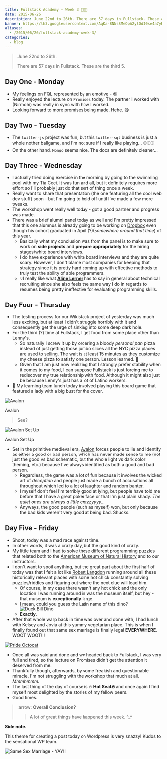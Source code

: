 ```yaml
---
title: Fullstack Academy – Week 3 🔦🔦🔦
date: 2015-06-26
description: June 22nd to 26th. There are 57 days in Fullstack. These are the third 5.
banner: https://lh3.googleusercontent.com/AqKa-8NNsSMeOpA2ylOdI0se4a7yRfEv7vvHXYpB_eW2Dx-GQqSBEQ6JqE0jM_4w82-EH5C5EVK-1SFkRonNFNr0GjrRqpJhHDod3tYtzG7Prxkc9i3_mS1v0oLNzYnNYGG-T_TKiJjUXSJ4zNHxER4wyX9IQ1GtjA60RZfQaUIWCbZKvS46eMxLS09jeNuVq46fMRBj5RplZUySJndzgZJJot-N2gSTvJhzz7Pv7nUo95gl-Q0RLrfw4V8LRqw0HUClW49u9sts2BIlcKD3zaG-GjPsJyStr2p6ImAT0J2tcp23NaPHMG5U_IfknBHqbmZ70_4lpHky0xKqvVZMyBCLK57TgVHeUW6aXtKDe8HkSBSXnWRctjXOVjrCe0bIbrqUkydOhvLCE2RIpZP5lfi5GuIhkI7NZJj5uAMphQHUBlXpksHBqGMWiEGnE9ja9HmN_EP05pbloT_MsG6bbjVgoITz0us13UOcwLBzMVT5ZvMm66NLFmCgUUiuw6B1EdVp3wfV1E1_AHYn60eUJ0W3M8k6QNgI1XHzCTq_jQ26XpfnMKWUw7ol_STHx8-bREldnrFSxfzIDDj5hBJVoigghWuONjVSZDU83dFy63RjYEhkZHlvxB4MVzqx7SMU=w1140-h500-no
aliases:
  - /2015/06/26/fullstack-academy-week-3/
categories:
  - blog
---
```


> June 22nd to 26th.
>
> There are 57 days in Fullstack. These are the third 5.

## Day One - Monday

- My feelings on FQL represented by an emotive - 😐
- Really enjoyed the lecture on `Promises` today. The partner I worked with (Nirmohi) was really in sync with how I worked.
- Looking forward to more promises being made. Hehe. 😋

## Day Two - Tuesday

- The `twitter-js` project was fun, but this `twitter-sql` business is just a whole nother ballgame, and I'm not sure if I really like playing... ⚾️⚾️⚾️
- On the other hand, `Mongo` seems nice. The docs are definitely cleaner...

## Day Three - Wednesday

- I actually tried doing exercise in the morning by going to the swimming pool with my Tia Ceci. It was fun and all, but it definitely requires more effort so I'll probably just do that sort of thing once a week.
- Really want to share that presentation (the one featuring all the cool web dev stuff) soon - but I'm going to hold off until I've made a few more tweaks.
- The workshop went really well today - got a good partner and progress was made.
- There was a brief alumni panel today as well and I'm pretty impressed that this one alumnus is already going to be working on [Dropbox](https://dropbox.com 'Dropbox') even though his cohort graduated in April (?)(_somewhere around that time_) of this year.
  - Basically what my conclusion was from the panel is to make sure to work on **side projects** and **prepare appropriately** for the hiring stages/white board interviews.
  - I do have experience with white board interviews and they are quite scary. However, I don't blame most companies for keeping that strategy since it is pretty hard coming up with effective methods to truly test the ability of able programmers.
  - 💡I really like what [**Aline Lerner**](https://blog.alinelerner.com/ "Aline Lerner's Blog") has to say in general about technical recruiting since she also feels the same way I do in regards to resumes being pretty ineffective for evaluating programming skills.

## Day Four - Thursday

- The testing process for our Wikistack project of yesterday was much less exciting, but at least I didn't struggle horribly with it and consequently get the urge of sinking into some deep dark hole.
- For the third (?) time at Fullstack, I get food from some place other than Lenny's.
  - So naturally I screw it up by ordering a bloody _personal pan_ pizza instead of just getting those jumbo slices all the NYC pizza places are used to selling. The wait is at least 15 minutes as they customize my cheese pizza to satisfy one person. Lesson learned. 🍕
  - Given that I am just now realizing that I strongly prefer stability when it comes to my food, I can suppose Fullstack is just forcing me to rediscover my true relationship with food. Although it might also just be because Lenny's just has a lot of Latino workers.
- 🍴 My learning team lunch today involved playing this board game that featured a lady with a big bust for the cover.

![Avalon](https://cf.geekdo-images.com/images/pic1398895_md.jpg)

Avalon

> See?

![Avalon Set
Up](https://www.boardgamequest.com/wp-content/uploads/2013/07/Resistance-Avalon-Feature.jpg)

Avalon Set Up

- Set in the primitive medieval era, [Avalon](https://www.amazon.com/Indie-Boards-Cards-AVA1IBC-Resistance/dp/B009SAAV0C 'Avalon') forces people to lie and identify as either a good or bad person, which has never made sense to me (not just the good vs bad schematic, but the whole light vs dark color theming, etc.) because I've always identified as both a good and bad person.
  - Regardless, the game was a lot of fun because it involves the wicked art of _deception_ and people just made a bunch of accusations all throughout which led to a lot of laughter and random banter.
  - I myself don't feel I'm terribly good at lying, but people have told me before that I have a great poker face or that I'm just plain shady. _The quiet ones are always a little crazzyyyy..._
  - Anyways, the good people (such as myself) won, but only because the bad kids weren't very good at being bad. Shucks.

## Day Five - Friday

- Shoot, today was a mad race against time.
- In other words, it was a crazy day, but the good kind of crazy.
- My little team and I had to solve these different programming puzzles that related both to the [American Museum of Natural History](https://www.amnh.org/) and to our instructors.
- I don't want to spoil anything, but the great part about the first half of today was that I felt a lot like [Robert Langdon](https://www.wikiwand.com/en/Robert_Langdon 'Robert Langdon') running around all these historically relevant places with some hot chick constantly solving puzzles/riddles and figuring out where the next clue will lead him.
  - Of course, in my case there wasn't any hot chick and the only location I was running around in was the museum itself, but hey - that museum is **exceptionally** large.
  - I mean, could you guess the Latin name of this dino? ![Duck Bill
Dino](https://www.amnh.org/var/ezflow_site/storage/images/media/amnh/images/exhibitions/permanent-exhibitions/fossil-halls/hall-of-ornithischian-dinosaurs2/duck-billed-dinosaur/149935-1-eng-US/duck-billed-dinosaur_dynamic_lead_slide.jpg)
  - **Exactly.**
- After that whole warp back in time was over and done with, I had lunch with Kelsey and Jovia at this yummy vegetarian place. This is when I finally found out that same sex marriage is finally legal **EVERYWHERE**. WOOT WOOT!!!

[![Pride Octocat](https://fvcproductions.files.wordpress.com/2015/06/pride-octocat.png)](https://fvcproductions.files.wordpress.com/2015/06/pride-octocat.png)

- Once all was said and done and we headed back to Fullstack, I was very full and tired, so the lecture on Promises didn't get the attention it deserved from me.
- Thankfully though, afterwards, by some freakish and questionable miracle, I'm not struggling with the workshop that much at all. _Mmmhmmm._
- The last thing of the day of course is 🔥 **Hot Seat🔥** and once again I find myself most delighted by the stories of my fellow peers.
- Good times.

> :arrow: **Overall Conclusion?**
>
> > A lot of great things have happened this week. \^\_\^

**Side note.**

This theme for creating a post today on Wordpress is very snazzy! Kudos to the sensational WP team.

![Same Sex Marriage - YAY!!](https://fvcproductions.files.wordpress.com/2015/06/screenshot-2015-06-26-22-58-42.png?w=660)
